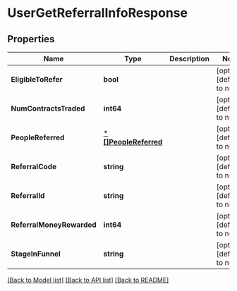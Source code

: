 # UserGetReferralInfoResponse

## Properties
Name | Type | Description | Notes
------------ | ------------- | ------------- | -------------
**EligibleToRefer** | **bool** |  | [optional] [default to null]
**NumContractsTraded** | **int64** |  | [optional] [default to null]
**PeopleReferred** | [***[]PeopleReferred**](array.md) |  | [optional] [default to null]
**ReferralCode** | **string** |  | [optional] [default to null]
**ReferralId** | **string** |  | [optional] [default to null]
**ReferralMoneyRewarded** | **int64** |  | [optional] [default to null]
**StageInFunnel** | **string** |  | [optional] [default to null]

[[Back to Model list]](../README.md#documentation-for-models) [[Back to API list]](../README.md#documentation-for-api-endpoints) [[Back to README]](../README.md)

